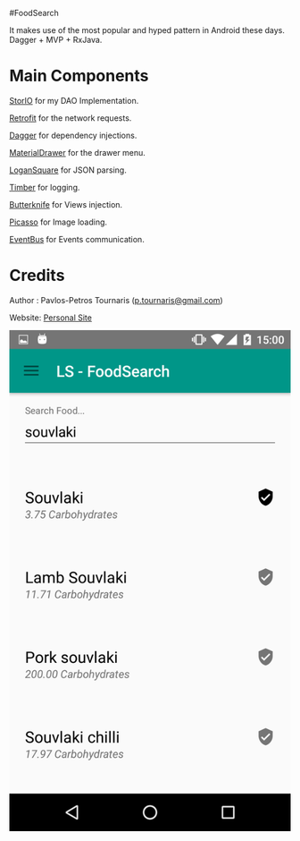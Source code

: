 #FoodSearch

It makes use of the most popular and hyped pattern in Android these days. Dagger + MVP + RxJava. 

Main Components
===============
[StorIO](https://github.com/pushtorefresh/storio) for my DAO Implementation.

[Retrofit](https://github.com/square/retrofit) for the network requests.

[Dagger](http://google.github.io/dagger/) for dependency injections.

[MaterialDrawer](https://github.com/mikepenz/MaterialDrawer) for the drawer menu.

[LoganSquare](https://github.com/bluelinelabs/LoganSquare) for JSON parsing.

[Timber](https://github.com/JakeWharton/timber) for logging.

[Butterknife](https://github.com/JakeWharton/butterknife) for Views injection.

[Picasso](https://github.com/square/picasso) for Image loading.

[EventBus](https://github.com/greenrobot/EventBus) for Events communication.


Credits
=======
Author : Pavlos-Petros Tournaris (p.tournaris@gmail.com)

Website: [Personal Site](http://pavlospt.com)

![LS-FoodSearch](/screens/1.png)
